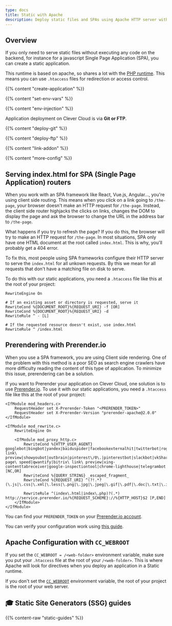 ```yaml
---
type: docs
title: Static with Apache
description: Deploy static files and SPAs using Apache HTTP server with .htaccess support, redirections, and access control capabilities
---
```


## Overview

If you only need to serve static files without executing any code on the backend, for instance for a javascript Single Page Application (SPA), you can create a static application.

This runtime is based on apache, so shares a lot with the [PHP runtime](/developers/doc/applications/php). This means you can use `.htaccess` files for redirection or access control.

{{% content "create-application" %}}

{{% content "set-env-vars" %}}

{{% content "env-injection" %}}

Application deployment on Clever Cloud is via **Git or FTP**.

 {{% content "deploy-git" %}}

{{% content "deploy-ftp" %}}

 {{% content "link-addon" %}}

{{% content "more-config" %}}

## Serving index.html for SPA (Single Page Application) routers

When you work with an SPA framework like React, Vue.js, Angular…, you're using client side routing.
This means when you click on a link going to `/the-page`, your browser doesn't make an HTTP request for `/the-page`.
Instead, the client side router highjacks the clicks on links, changes the DOM to display the page and ask the browser to change the URL in the address bar to `/the-page`.

What happens if you try to refresh the page?
If you do this, the browser will try to make an HTTP request for `/the-page`.
In most situations, SPA only have one HTML document at the root called `index.html`.
This is why, you'll probably get a 404 error.

To fix this, most people using SPA frameworks configure their HTTP server to serve the `index.html` for all unkown requests.
By this we mean for all requests that don't have a matching file on disk to serve.

To do this with our static applications, you need a `.htaccess` file like this at the root of your project:

```ApacheConf
RewriteEngine On

# If an existing asset or directory is requested, serve it
RewriteCond %{DOCUMENT_ROOT}%{REQUEST_URI} -f [OR]
RewriteCond %{DOCUMENT_ROOT}%{REQUEST_URI} -d
RewriteRule ^ - [L]

# If the requested resource doesn't exist, use index.html
RewriteRule ^ /index.html
```

## Prerendering with Prerender.io

When you use a SPA framework, you are using Client side rendering.
One of the problem with this method is a poor SEO as search engine crawlers have more difficulty reading the content of this type of application.
To minimize this issue, prerendering can be a solution.

If you want to Prerender your application on Clever Cloud, one solution is to use [Prerender.io](https://prerender.io/).
To use it with our static applications, you need a `.htaccess` file like this at the root of your project:

```ApacheConf
<IfModule mod_headers.c>
    RequestHeader set X-Prerender-Token "<PRERENDER_TOKEN>"
    RequestHeader set X-Prerender-Version "prerender-apache@2.0.0"
</IfModule>

<IfModule mod_rewrite.c>
    RewriteEngine On

    <IfModule mod_proxy_http.c>
        RewriteCond %{HTTP_USER_AGENT} googlebot|bingbot|yandex|baiduspider|facebookexternalhit|twitterbot|rogerbot|linkedinbot|embedly|quora\ link\ preview|showyoubot|outbrain|pinterest\/0\.|pinterestbot|slackbot|vkShare|W3C_Validator|whatsapp|redditbot|applebot|flipboard|tumblr|bitlybot|skypeuripreview|nuzzel|discordbot|google\ page\ speed|qwantify|bitrix\ link\ preview|xing-contenttabreceiver|google-inspectiontool|chrome-lighthouse|telegrambot [NC,OR]
        RewriteCond %{QUERY_STRING} _escaped_fragment_
        RewriteCond %{REQUEST_URI} ^(?!.*?(\.js|\.css|\.xml|\.less|\.png|\.jpg|\.jpeg|\.gif|\.pdf|\.doc|\.txt|\.ico|\.rss|\.zip|\.mp3|\.rar|\.exe|\.wmv|\.doc|\.avi|\.ppt|\.mpg|\.mpeg|\.tif|\.wav|\.mov|\.psd|\.ai|\.xls|\.mp4|\.m4a|\.swf|\.dat|\.dmg|\.iso|\.flv|\.m4v|\.torrent|\.ttf|\.woff|\.svg))

        RewriteRule ^(index\.html|index\.php)?(.*) http://service.prerender.io/%{REQUEST_SCHEME}://%{HTTP_HOST}$2 [P,END]
    </IfModule>
</IfModule>
```
You can find your `PRERENDER_TOKEN` on your [Prerender.io account](https://prerender.io/).

You can verify your configuration work using [this guide](https://docs.prerender.io/docs/how-to-test-your-site-after-you-have-successfully-validated-your-prerender-integration).
## Apache Configuration with `CC_WEBROOT`

If you set the `CC_WEBROOT = /<web-folder>` environment variable, make sure you put your `.htaccess` file at the root of your `/<web-folder>`. This is where Apache will look for directives when you deploy an application in a Static runtime.

If you don't set the [`CC_WEBROOT`](/developers/doc/reference/reference-environment-variables/#php) environment variable, the root of your project is the root of your web server.

## 🎓 Static Site Generators (SSG) guides
{{% content-raw "static-guides" %}}
